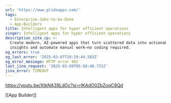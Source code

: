 ```yaml
---
url: 'https://www.glideapps.com/'
tags:
  - Enterprise-Jobs-to-be-Done
  - App-Builders
title: Intelligent apps for hyper efficient operations
zinger: Intelligent apps for hyper efficient operations
description_site_cp: >-
  Create modern, AI-powered apps that turn scattered data into actionable
  insights and automate manual work—no coding required.
og_errors: true
og_last_error: '2025-03-07T10:19:44.583Z'
og_error_message: HTTP error 401
last_jina_request: '2025-03-09T05:58:40.731Z'
jina_error: TIMEOUT
---
```


https://youtu.be/XtkNA39LdOc?si=rIKAdO0ZbZoqC8Qd

[[App Builder]]
